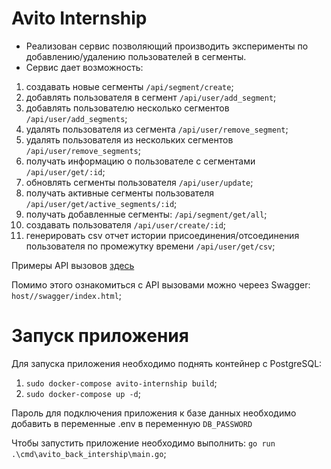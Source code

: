 # Avito Internship

* Реализован сервис позволяющий производить эксперименты по добавлению/удалению пользователей в сегменты.
* Сервис дает возможность:
1) создавать новые сегменты 
`/api/segment/create`;
2) добавлять пользователя в сегмент
`/api/user/add_segment`;
3) добавлять пользователю несколько сегментов
`/api/user/add_segments`;
4) удалять пользователя из сегмента
`/api/user/remove_segment`;
5) удалять пользователя из нескольких сегментов
`/api/user/remove_segments`;
6) получать информацию о пользователе с сегментами
`/api/user/get/:id`;
7) обновлять сегменты пользователя
`/api/user/update`;
8) получать активные сегменты пользователя
`/api/user/get/active_segments/:id`;
9) получать добавленные сегменты:
`/api/segment/get/all`;
10) создавать пользователя
`/api/user/create/:id`;
11) генерировать csv отчет истории присоединения/отсоединения пользователя по промежутку времени
`/api/user/get/csv`;

Примеры API вызовов [здесь](./avito2.postman_collection.json)

Помимо этого ознакомиться с API вызовами можно череез Swagger:
`host//swagger/index.html`;

# Запуск приложения
Для запуска приложения необходимо поднять контейнер с PostgreSQL:
1) `sudo docker-compose avito-internship build`;
2) `sudo docker-compose up -d`;

Пароль для подключения приложения к базе данных необходимо добавить в переменные .env в переменную `DB_PASSWORD`

Чтобы запустить приложение необходимо выполнить:
`go run .\cmd\avito_back_intership\main.go`;

